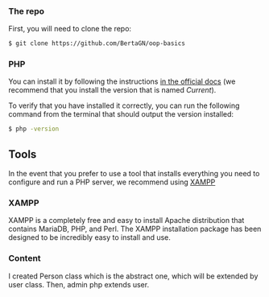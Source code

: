 

### The repo <!-- omit in toc -->

First, you will need to clone the repo:

```bash
$ git clone https://github.com/BertaGN/oop-basics
```


### PHP <!-- omit in toc -->

You can install it by following the instructions [in the official docs](https://www.php.net/downloads) (we recommend that you install the version that is named _Current_).

To verify that you have installed it correctly, you can run the following command from the terminal that should output the version installed:

```bash
$ php -version
```

## Tools

In the event that you prefer to use a tool that installs everything you need to configure and run a PHP server, we recommend using [XAMPP](https://www.apachefriends.org/es/download.html)

### XAMPP <!-- omit in toc -->

XAMPP is a completely free and easy to install Apache distribution that contains MariaDB, PHP, and Perl. The XAMPP installation package has been designed to be incredibly easy to install and use.

### Content <!-- omit in toc -->

I created Person class which is the abstract one, which will be extended by user class. Then, admin php extends user.

